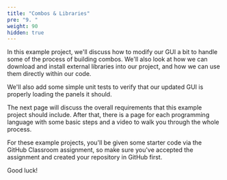 ```yaml
---
title: "Combos & Libraries"
pre: "9. "
weight: 90
hidden: true
---
```


In this example project, we'll discuss how to modify our GUI a bit to handle some of the process of building combos. We'll also look at how we can download and install external libraries into our project, and how we can use them directly within our code.

We'll also add some simple unit tests to verify that our updated GUI is properly loading the panels it should.

The next page will discuss the overall requirements that this example project should include. After that, there is a page for each programming language with some basic steps and a video to walk you through the whole process. 

For these example projects, you'll be given some starter code via the GitHub Classroom assignment, so make sure you've accepted the assignment and created your repository in GitHub first.

Good luck!
